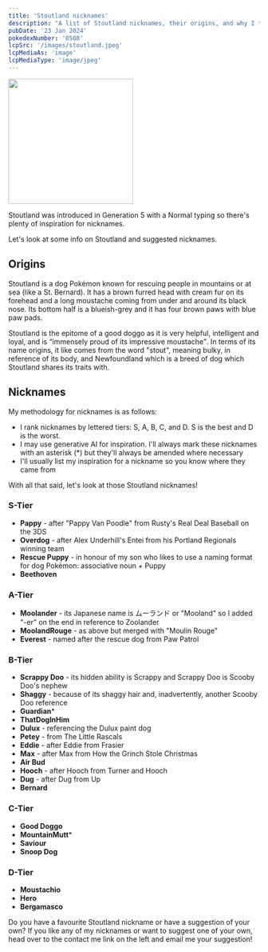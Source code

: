```yaml
---
title: 'Stoutland nicknames'
description: "A list of Stoutland nicknames, their origins, and why I think they're cool."
pubDate: '23 Jan 2024'
pokedexNumber: '0508'
lcpSrc: '/images/stoutland.jpeg'
lcpMediaAs: 'image'
lcpMediaType: 'image/jpeg'
---
```


<div class="img-center"><img src="/images/stoutland.jpeg" width="250px" height="250px" alt=""></div>

Stoutland was introduced in Generation 5 with a Normal typing so there's plenty of inspiration for nicknames.

Let's look at some info on Stoutland and suggested nicknames.

## Origins

Stoutland is a dog Pokémon known for rescuing people in mountains or at sea (like a St. Bernard). It has a brown furred head with cream fur on its forehead and a long moustache coming from under and around its black nose. Its bottom half is a blueish-grey and it has four brown paws with blue paw pads.

Stoutland is the epitome of a good doggo as it is very helpful, intelligent and loyal, and is <q cite="https://bulbapedia.bulbagarden.net/wiki/Stoutland_(Pok%C3%A9mon)#Pok.C3.A9dex_entries_2">immensely proud of its impressive moustache</q>. In terms of its name origins, it like comes from the word "stout", meaning bulky, in reference of its body, and Newfoundland which is a breed of dog which Stoutland shares its traits with.

## Nicknames

My methodology for nicknames is as follows:

* I rank nicknames by lettered tiers: S, A, B, C, and D. S is the best and D is the worst.
* I may use generative AI for inspiration. I'll always mark these nicknames with an asterisk (\*) but they'll always be amended where necessary
* I'll usually list my inspiration for a nickname so you know where they came from

With all that said, let's look at those Stoutland nicknames!

### S-Tier

* **Pappy** - after "Pappy Van Poodle" from Rusty's Real Deal Baseball on the 3DS
* **Overdog** - after Alex Underhill's Entei from his Portland Regionals winning team
* **Rescue Puppy** - in honour of my son who likes to use a naming format for dog Pokémon: associative noun + Puppy
* **Beethoven**

### A-Tier

* **Moolander** - its Japanese name is <span lang="jp">ムーランド</span> or "Mooland" so I added "-er" on the end in reference to Zoolander
* **MoolandRouge** - as above but merged with "Moulin Rouge"
* **Everest** - named after the rescue dog from Paw Patrol

### B-Tier

* **Scrappy Doo** - its hidden ability is Scrappy and Scrappy Doo is Scooby Doo's nephew
* **Shaggy** - because of its shaggy hair and, inadvertently, another Scooby Doo reference
* **Guardian***
* **ThatDogInHim**
* **Dulux** - referencing the Dulux paint dog
* **Petey** - from The Little Rascals
* **Eddie** - after Eddie from Frasier
* **Max** - after Max from How the Grinch Stole Christmas
* **Air Bud**
* **Hooch** - after Hooch from Turner and Hooch
* **Dug** - after Dug from Up
* **Bernard**

### C-Tier

* **Good Doggo**
* **MountainMutt***
* **Saviour**
* **Snoop Dog**

### D-Tier

* **Moustachio**
* **Hero**
* **Bergamasco**

Do you have a favourite Stoutland nickname or have a suggestion of your own? If you like any of my nicknames or want to suggest one of your own, head over to the contact me link on the left and email me your suggestion!